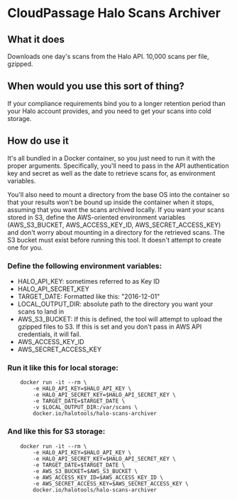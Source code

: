 # CloudPassage Halo Scans Archiver



## What it does


Downloads one day's scans from the Halo API.  10,000 scans per file, gzipped.

## When would you use this sort of thing?


If your compliance requirements bind you to a longer retention period than your
Halo account provides, and you need to get your scans into cold storage.

## How do use it

It's all bundled in a Docker container, so you just need to run it with the
proper arguments.  Specifically, you'll need to pass in the API authentication
key and secret as well as the date to retrieve scans for, as environment
variables.

You'll also need to mount a directory from the base OS into the
container so that your results won't be bound up inside the container when it
stops, assuming that you want the scans archived locally.  If you want your
scans stored in S3, define the AWS-oriented environment variables
(AWS_S3_BUCKET, AWS_ACCESS_KEY_ID, AWS_SECRET_ACCESS_KEY) and don't worry about
mounting in a directory for the retrieved scans.  The S3 bucket must exist
before running this tool.  It doesn't attempt to create one for you.

### Define the following environment variables:

* HALO_API_KEY: sometimes referred to as Key ID
* HALO_API_SECRET_KEY
* TARGET_DATE: Formatted like this: "2016-12-01"
* LOCAL_OUTPUT_DIR: absolute path to the directory you want your scans to land
in
* AWS_S3_BUCKET: If this is defined, the tool will attempt to upload the
gzipped files to S3.  If this is set and you don't pass in AWS API credentials,
it will fail.
* AWS_ACCESS_KEY_ID
* AWS_SECRET_ACCESS_KEY

### Run it like this for local storage:


        docker run -it --rm \
            -e HALO_API_KEY=$HALO_API_KEY \
            -e HALO_API_SECRET_KEY=$HALO_API_SECRET_KEY \
            -e TARGET_DATE=$TARGET_DATE \
            -v $LOCAL_OUTPUT_DIR:/var/scans \
            docker.io/halotools/halo-scans-archiver


### And like this for S3 storage:



        docker run -it --rm \
            -e HALO_API_KEY=$HALO_API_KEY \
            -e HALO_API_SECRET_KEY=$HALO_API_SECRET_KEY \
            -e TARGET_DATE=$TARGET_DATE \
            -e AWS_S3_BUCKET=$AWS_S3_BUCKET \
            -e AWS_ACCESS_KEY_ID=$AWS_ACCESS_KEY_ID \
            -e AWS_SECRET_ACCESS_KEY=$AWS_SECRET_ACCESS_KEY \
            docker.io/halotools/halo-scans-archiver


<!---
#CPTAGS:community-supported automation archive
#TBICON:images/python_icon.png
-->
